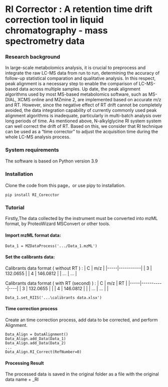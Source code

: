 
# RI Corrector : A retention time drift correction tool in liquid chromatography - mass spectrometry data


### Research background
In large-scale metabolomics analysis, it is crucial to preprocess and integrate the raw LC-MS data from run to run, determining the accuracy of follow-up statistical comparation and qualitative analysis. In this respect, peak alignment is a necessary step to enable the comparison of LC-MS-based data across multiple samples. Up date, the peak alignment algorithms used by most MS-based metabolomics software, such as MS-DIAL, XCMS online and MZmine 2, are implemented based on accurate m/z and RT. However, since the negative effect of RT drift cannot be completely avoided, the data integration capability of currently commonly used peak alignment algorithms is inadequate, particularly in multi-batch analysis over long periods of time. As mentioned above, N-alkylglycine RI system system can well correct the drift of RT. Based on this, we consider that RI technique can be used as a “time corrector” to adjust the acquisition time during the whole LC-MS analysis process. 
### System requirements
The software is based on Python version 3.9
### Installation
Clone the code from this page，or use pipy to installation.

    pip install RI_Corecctor

### Tutorial
Firstly,The data collected by the instrument must be converted into mzML format, by ProteoWizard MSConvert or other tools. 

#### Import mzML format data:

    Data_1 = MZDataProcess('.../Data_1.mzML')

#### Set the calibrants data:
Calibrants data format ( without RT ) :
| C   | m/z       |
|-----|-----------|
| 3   | 132.0655  |
| 4   | 146.0812  |
| ... | ...       |

Calibrants data format ( with RT (second)  ) :
| C   | m/z       | RT |
|-----|-----------|----|
| 3   | 132.0655  |    |
| 4   | 146.0812  |    |
| ... | ...       |    |

    Data_1.set_RIIS('...\calibrants data.xlsx')

#### Time correction process
Create an time correction process, add data to be corrected, and perform Alignment.

    Data_Align = DataAlignment()
    Data_Align.add_Data(Data_1)
    Data_Align.add_Data(Data_2)
    ...
    Data_Align.RI_Correct(RefNumber=0)

#### Processing Result
The processed data is saved in the original folder as a file with the original data name + _RI
    












